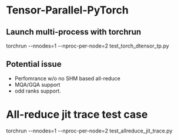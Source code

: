 # Tensor-Parallel-PyTorch
## Launch multi-process with torchrun 
torchrun --nnodes=1 --nproc-per-node=2 test_torch_dtensor_tp.py

## Potential issue
- Perfomrance w/o no SHM based all-reduce
- MQA/GQA support
- odd ranks support. 

# All-reduce jit trace test case
torchrun --nnodes=1 --nproc-per-node=2 test_allreduce_jit_trace.py 
